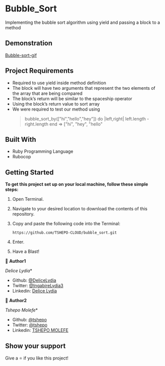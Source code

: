 # Bubble_Sort
Implementing the bubble sort algorithm using yield and passing a block to a method 


## Demonstration

[Bubble-sort-gif]("http://upload.wikimedia.org/wikipedia/commons/c/c8/Bubble-sort-example-300px.gif")


## Project Requirements

- Required to use yield inside method definition
- The block will have two arguments that represent the two elements of the array that are being compared
- The block’s return will be similar to the spaceship operator 
- Using the block’s return value to sort array
- We were required to test our method using
  > bubble_sort_by(["hi","hello","hey"]) do |left,right|
  >   left.length - right.length
  > end
  => ["hi", "hey", "hello"


## Built With
 - Ruby Programming Language
 - Rubocop


## Getting Started

**To get this project set up on your local machine, follow these simple steps:**

1. Open Terminal.

2. Navigate to your desired location to download the contents of this repository.

3. Copy and paste the following code into the Terminal:


   ``` https://github.com/TSHEPO-CLOUD/bubble_sort.git ```

4. Enter.

5. Have a Blast!

👤 **Author1**

*Delice Lydia**

- Github: [@DeliceLydia](https://github.com/DeliceLydia)
- Twitter: [@IngabireLydia3](https://twitter.com/IngabireLydia)
- Linkedin: [Delice Lydia](https://www.linkedin.com/in/delice-lydia-91b55b167/)

👤 **Author2**

*Tshepo Molefe**

- Github: [@tshepo](https://github.com/TSHEPO-CLOUD)
- Twitter: [@tshepo](https://twitter.com/tshepomolefe)
- Linkedin: [TSHEPO MOLEFE](https://linkedin.com/tshepo-molefe)

## Show your support

Give a ⭐️ if you like this project!


